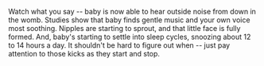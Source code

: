 Watch what you say -- baby is now able to hear outside noise from down in the womb. Studies show that baby finds gentle music and your own voice most soothing. Nipples are starting to sprout, and that little face is fully formed. And, baby's starting to settle into sleep cycles, snoozing about 12 to 14 hours a day. It shouldn't be hard to figure out when -- just pay attention to those kicks as they start and stop.
